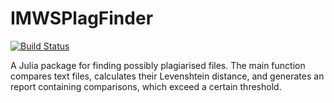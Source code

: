 # IMWSPlagFinder

[![Build Status](https://github.com/raphaelsuda/IMWSPlagFinder.jl/actions/workflows/CI.yml/badge.svg?branch=main)](https://github.com/raphaelsuda/IMWSPlagFinder.jl/actions/workflows/CI.yml?query=branch%3Amain)

A Julia package for finding possibly plagiarised files.
The main function compares text files, calculates their Levenshtein distance, and generates an report containing comparisons, which exceed a certain threshold.